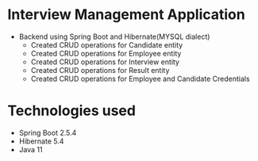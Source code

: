 #  Interview Management Application
* Backend using Spring Boot and Hibernate(MYSQL dialect)
  * Created CRUD operations for Candidate entity
  * Created CRUD operations for Employee entity
  * Created CRUD operations for Interview entity
  * Created CRUD operations for Result entity
  * Created CRUD operations for Employee and Candidate Credentials

# Technologies used
  * Spring Boot 2.5.4
  * Hibernate 5.4
  * Java 11



